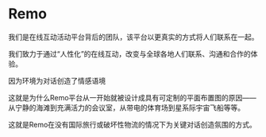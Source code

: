 # 

# Remo

我们是在线互动活动平台背后的团队，该平台以更真实的方式将人们联系在一起。

我们致力于通过“人性化”的在线互动，改变与全球各地人们联系、沟通和合作的体验。

因为环境为对话创造了情感语境

这就是为什么Remo平台从一开始就被设计成具有可定制的平面布置图的原因——从宁静的海滩到充满活力的会议室，从带电的体育场到星系际宇宙飞船等等。

这就是Remo在没有国际旅行或破坏性物流的情况下为关键对话创造氛围的方式。


